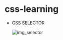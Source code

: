 # css-learning

* CSS SELECTOR

    ![img_selector](https://github.com/vikas-sumfactor/css-learning/assets/130432414/a4ad7bf7-873b-4597-810b-22f7a12893af)
